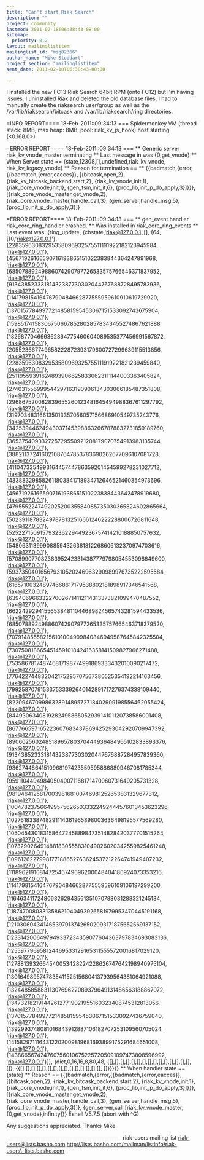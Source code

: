 ```yaml
---
title: "Can't start Riak Search"
description: ""
project: community
lastmod: 2011-02-18T06:38:43-08:00
sitemap:
  priority: 0.2
layout: mailinglistitem
mailinglist_id: "msg02366"
author_name: "Mike Stoddart"
project_section: "mailinglistitem"
sent_date: 2011-02-18T06:38:43-08:00

---
```



I installed the new FC13 Riak Search 64bit RPM (onto FC12) but I'm
having issues. I uninstalled Riak and deleted the old database files.
I had to manually create the riaksearch user/group as well as the
/var/lib/riaksearch/bitcask and /var/lib/riaksearch/ring directories.

=INFO REPORT==== 18-Feb-2011::09:34:13 ===
Spidermonkey VM (thread stack: 8MB, max heap: 8MB, pool:
riak\_kv\_js\_hook) host starting (<0.168.0>)

=ERROR REPORT==== 18-Feb-2011::09:34:13 ===
\*\* Generic server riak\_kv\_vnode\_master terminating
\*\* Last message in was {0,get\_vnode}
\*\* When Server state == {state,12308,[],undefined,riak\_kv\_vnode,
 riak\_kv\_legacy\_vnode}
\*\* Reason for termination ==
\*\* {{badmatch,{error,{{badmatch,{error,eacces}},
 [{bitcask,open,2},
 {riak\_kv\_bitcask\_backend,start,2},
 {riak\_kv\_vnode,init,1},
 {riak\_core\_vnode,init,1},
 {gen\_fsm,init\_it,6},
 {proc\_lib,init\_p\_do\_apply,3}]}}},
 [{riak\_core\_vnode\_master,get\_vnode,2},
 {riak\_core\_vnode\_master,handle\_call,3},
 {gen\_server,handle\_msg,5},
 {proc\_lib,init\_p\_do\_apply,3}]}

=ERROR REPORT==== 18-Feb-2011::09:34:13 ===
\*\* gen\_event handler riak\_core\_ring\_handler crashed.
\*\* Was installed in riak\_core\_ring\_events
\*\* Last event was: {ring\_update,
 {chstate,'riak@127.0.0.1',[],
 {64,
 [{0,'riak@127.0.0.1'},
 {22835963083295358096932575511191922182123945984,
 'riak@127.0.0.1'},
 {45671926166590716193865151022383844364247891968,
 'riak@127.0.0.1'},
 {68507889249886074290797726533575766546371837952,
 'riak@127.0.0.1'},
 {91343852333181432387730302044767688728495783936,
 'riak@127.0.0.1'},
 {114179815416476790484662877555959610910619729920,
 'riak@127.0.0.1'},
 {137015778499772148581595453067151533092743675904,
 'riak@127.0.0.1'},
 {159851741583067506678528028578343455274867621888,
 'riak@127.0.0.1'},
 {182687704666362864775460604089535377456991567872,
 'riak@127.0.0.1'},
 {205523667749658222872393179600727299639115513856,
 'riak@127.0.0.1'},
 {228359630832953580969325755111919221821239459840,
 'riak@127.0.0.1'},
 {251195593916248939066258330623111144003363405824,
 'riak@127.0.0.1'},
 {274031556999544297163190906134303066185487351808,
 'riak@127.0.0.1'},
 {296867520082839655260123481645494988367611297792,
 'riak@127.0.0.1'},
 {319703483166135013357056057156686910549735243776,
 'riak@127.0.0.1'},
 {342539446249430371453988632667878832731859189760,
 'riak@127.0.0.1'},
 {365375409332725729550921208179070754913983135744,
 'riak@127.0.0.1'},
 {388211372416021087647853783690262677096107081728,
 'riak@127.0.0.1'},
 {411047335499316445744786359201454599278231027712,
 'riak@127.0.0.1'},
 {433883298582611803841718934712646521460354973696,
 'riak@127.0.0.1'},
 {456719261665907161938651510223838443642478919680,
 'riak@127.0.0.1'},
 {479555224749202520035584085735030365824602865664,
 'riak@127.0.0.1'},
 {502391187832497878132516661246222288006726811648,
 'riak@127.0.0.1'},
 {525227150915793236229449236757414210188850757632,
 'riak@127.0.0.1'},
 {548063113999088594326381812268606132370974703616,
 'riak@127.0.0.1'},
 {570899077082383952423314387779798054553098649600,
 'riak@127.0.0.1'},
 {593735040165679310520246963290989976735222595584,
 'riak@127.0.0.1'},
 {616571003248974668617179538802181898917346541568,
 'riak@127.0.0.1'},
 {639406966332270026714112114313373821099470487552,
 'riak@127.0.0.1'},
 {662242929415565384811044689824565743281594433536,
 'riak@127.0.0.1'},
 {685078892498860742907977265335757665463718379520,
 'riak@127.0.0.1'},
 {707914855582156101004909840846949587645842325504,
 'riak@127.0.0.1'},
 {730750818665451459101842416358141509827966271488,
 'riak@127.0.0.1'},
 {753586781748746817198774991869333432010090217472,
 'riak@127.0.0.1'},
 {776422744832042175295707567380525354192214163456,
 'riak@127.0.0.1'},
 {799258707915337533392640142891717276374338109440,
 'riak@127.0.0.1'},
 {822094670998632891489572718402909198556462055424,
 'riak@127.0.0.1'},
 {844930634081928249586505293914101120738586001408,
 'riak@127.0.0.1'},
 {867766597165223607683437869425293042920709947392,
 'riak@127.0.0.1'},
 {890602560248518965780370444936484965102833893376,
 'riak@127.0.0.1'},
 {913438523331814323877303020447676887284957839360,
 'riak@127.0.0.1'},
 {936274486415109681974235595958868809467081785344,
 'riak@127.0.0.1'},
 {959110449498405040071168171470060731649205731328,
 'riak@127.0.0.1'},
 {981946412581700398168100746981252653831329677312,
 'riak@127.0.0.1'},
 {1004782375664995756265033322492444576013453623296,
 'riak@127.0.0.1'},
 {1027618338748291114361965898003636498195577569280,
 'riak@127.0.0.1'},
 {1050454301831586472458898473514828420377701515264,
 'riak@127.0.0.1'},
 {1073290264914881830555831049026020342559825461248,
 'riak@127.0.0.1'},
 {1096126227998177188652763624537212264741949407232,
 'riak@127.0.0.1'},
 {1118962191081472546749696200048404186924073353216,
 'riak@127.0.0.1'},
 {1141798154164767904846628775559596109106197299200,
 'riak@127.0.0.1'},
 {1164634117248063262943561351070788031288321245184,
 'riak@127.0.0.1'},
 {1187470080331358621040493926581979953470445191168,
 'riak@127.0.0.1'},
 {1210306043414653979137426502093171875652569137152,
 'riak@127.0.0.1'},
 {1233142006497949337234359077604363797834693083136,
 'riak@127.0.0.1'},
 {1255977969581244695331291653115555720016817029120,
 'riak@127.0.0.1'},
 {1278813932664540053428224228626747642198940975104,
 'riak@127.0.0.1'},
 {1301649895747835411525156804137939564381064921088,
 'riak@127.0.0.1'},
 {1324485858831130769622089379649131486563188867072,
 'riak@127.0.0.1'},
 {1347321821914426127719021955160323408745312813056,
 'riak@127.0.0.1'},
 {1370157784997721485815954530671515330927436759040,
 'riak@127.0.0.1'},
 {1392993748081016843912887106182707253109560705024,
 'riak@127.0.0.1'},
 {1415829711164312202009819681693899175291684651008,
 'riak@127.0.0.1'},
 {1438665674247607560106752257205091097473808596992,
 'riak@127.0.0.1'}]},
 {dict,0,16,16,8,80,48,
 {[],[],[],[],[],[],[],[],[],[],[],[],[],[],[],
 []},
 {{[],[],[],[],[],[],[],[],[],[],[],[],[],[],[],
 []}}}}}
\*\* When handler state == {state}
\*\* Reason == {{{badmatch,{error,{{badmatch,{error,eacces}},
 [{bitcask,open,2},
 {riak\_kv\_bitcask\_backend,start,2},
 {riak\_kv\_vnode,init,1},
 {riak\_core\_vnode,init,1},
 {gen\_fsm,init\_it,6},
 {proc\_lib,init\_p\_do\_apply,3}]}}},
 [{riak\_core\_vnode\_master,get\_vnode,2},
 {riak\_core\_vnode\_master,handle\_call,3},
 {gen\_server,handle\_msg,5},
 {proc\_lib,init\_p\_do\_apply,3}]},
 {gen\_server,call,[riak\_kv\_vnode\_master,{0,get\_vnode},infinity]}}
Eshell V5.7.5 (abort with ^G)

Any suggestions appreciated.
Thanks
Mike

\_\_\_\_\_\_\_\_\_\_\_\_\_\_\_\_\_\_\_\_\_\_\_\_\_\_\_\_\_\_\_\_\_\_\_\_\_\_\_\_\_\_\_\_\_\_\_
riak-users mailing list
riak-users@lists.basho.com
http://lists.basho.com/mailman/listinfo/riak-users\_lists.basho.com

